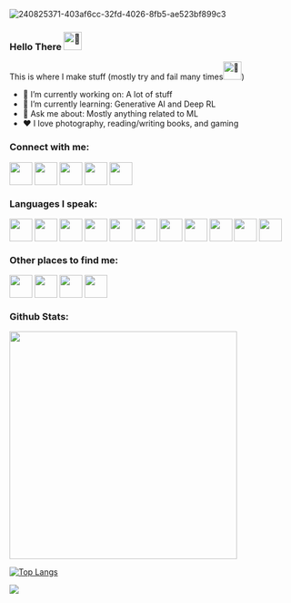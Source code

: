 
![240825371-403af6cc-32fd-4026-8fb5-ae523bf899c3](https://github.com/user-attachments/assets/90325670-3c3e-46c6-9a2e-cf450f63afbb)

### Hello There <source srcset="https://fonts.gstatic.com/s/e/notoemoji/latest/1f44b/512.webp" type="image/webp"><img src="https://fonts.gstatic.com/s/e/notoemoji/latest/1f44b/512.gif" alt="👋" width="32" height="32">
This is where I make stuff (mostly try and fail many times<source srcset="https://fonts.gstatic.com/s/e/notoemoji/latest/1fae0/512.webp" type="image/webp"><img src="https://fonts.gstatic.com/s/e/notoemoji/latest/1fae0/512.gif" alt="🫠" width="32" height="32">)
* 🔭 I’m currently working on: A lot of stuff
* 🌱 I’m currently learning: Generative AI and Deep RL
* 💬 Ask me about: Mostly anything related to ML
* ❤️ I love photography, reading/writing books, and gaming



<h3 align="left">Connect with me:</h3>
<p align="left">
<a href="mailto:arver2405@gmail.com"><img align="center" src="https://upload.wikimedia.org/wikipedia/commons/7/7e/Gmail_icon_%282020%29.svg" alt="" height="40" width="40" /></a>
<a href="https://www.linkedin.com/in/archit-verma-609022204/" target="blank"><img align="center" src="https://upload.wikimedia.org/wikipedia/commons/thumb/8/81/LinkedIn_icon.svg/480px-LinkedIn_icon.svg.png" alt="" height="40" width="40" /></a>
<a href="https://twitter.com/Arver24" target="blank"><img align="center" src="https://upload.wikimedia.org/wikipedia/commons/thumb/1/18/X_icon_-_Gray.svg/240px-X_icon_-_Gray.svg.png" alt="" height="40" width="40" /></a>
<a href="https://www.youtube.com/channel/UCTocR0HppIQFR9fSSxL2gbA" target="blank"><img align="center" src="https://upload.wikimedia.org/wikipedia/commons/0/09/YouTube_full-color_icon_%282017%29.svg" alt="" height="40" width="40" /></a>
<a href="https://www.instagram.com/arver24/" target="blank"><img align="center" src="https://upload.wikimedia.org/wikipedia/commons/9/95/Instagram_logo_2022.svg" alt="" height="40" width="40" /></a>
</p>


<h3 align="left">Languages I speak:</h3>
<p align="left"> 
<a href="https://www.python.org/" target="blank"><img align="center" src="https://cdn.jsdelivr.net/gh/devicons/devicon/icons/python/python-original.svg" alt="" width="40" height="40"/></a>
<a href="https://pytorch.org/" target="blank"><img align="center" src="https://upload.wikimedia.org/wikipedia/commons/9/99/Pytorch-svgrepo-com.svg" alt="" width="40" height="40"/></a>
<a href="https://www.tensorflow.org/" target="blank"><img align="center" src="https://upload.wikimedia.org/wikipedia/commons/2/20/Tensorflow-svgrepo-com.svg" alt="" width="40" height="40"/></a>
<a href="https://www.java.com/en/" target="blank"><img align="center" src="https://cdn.jsdelivr.net/gh/devicons/devicon/icons/java/java-original.svg" alt="" width="40" height="40"/></a>
<a href="https://unity.com/" target="blank"><img align="center" src="https://cdn.jsdelivr.net/gh/devicons/devicon/icons/unity/unity-original.svg" alt="" width="40" height="40"/></a>
<a href="https://www.unrealengine.com/en-US?sessionInvalidated=true" target="blank"><img align="center" src="https://upload.wikimedia.org/wikipedia/commons/thumb/2/20/UE_Logo_Black_Centered.svg/220px-UE_Logo_Black_Centered.svg.png" alt="" width="40" height="40"/></a>
<a href="https://www.cprogramming.com/" target="blank"><img align="center" src="https://cdn.jsdelivr.net/gh/devicons/devicon/icons/c/c-original.svg" alt="" width="40" height="40"/></a>
<a href="https://www.cplusplus.com/doc/tutorial/" target="blank"><img align="center" src="https://cdn.jsdelivr.net/gh/devicons/devicon/icons/cplusplus/cplusplus-original.svg" alt="" width="40" height="40"/></a>
<a href="https://www.blender.org/" target="blank"><img align="center" src="https://cdn.jsdelivr.net/gh/devicons/devicon/icons/blender/blender-original.svg" alt="" width="40" height="40"/></a>
<a href="https://developer.mozilla.org/en-US/docs/Glossary/HTML5" target="blank"><img align="center" src="https://cdn.jsdelivr.net/gh/devicons/devicon/icons/html5/html5-original.svg" alt="" width="40" height="40"/></a>
<a href="https://developer.mozilla.org/en-US/docs/Web/JavaScript" target="blank"><img align="center" src="https://cdn.jsdelivr.net/gh/devicons/devicon/icons/javascript/javascript-original.svg" alt="" width="40" height="40"/></a>
</p>

<h3 align="left">Other places to find me: </h3>
<p>
<a href="https://steamcommunity.com/profiles/76561199028485857/" target="blank"><img align="center" src="https://upload.wikimedia.org/wikipedia/commons/8/83/Steam_icon_logo.svg" alt="" height="40" width="40" /></a>
<a href="https://store.epicgames.com/u/94e11cddd7ba423a9c82b28692b869d0" target="blank"><img align="center" src="https://upload.wikimedia.org/wikipedia/commons/3/31/Epic_Games_logo.svg" alt="" height="40" width="40" /></a>
<img align="center" src="https://upload.wikimedia.org/wikipedia/commons/f/fc/Valorant_logo_-_pink_color_version.svg" alt="" height="40" width="40" /></a>
<a href="https://www.xbox.com/en-US/play/user/Arver24058268" target="blank"><img align="center" src="https://upload.wikimedia.org/wikipedia/commons/thumb/8/84/Xbox_logo_2012_cropped.svg/243px-Xbox_logo_2012_cropped.svg.png" alt="" height="40" width="40" /></a>
</p>
    <p><h3 align="left">Github Stats:</h3></p>
<img src="https://github-readme-stats.vercel.app/api?username=Arver24&show_icons=true&theme=dark&rank_icon=github" width="400">

[![Top Langs](https://github-readme-stats.vercel.app/api/top-langs/?username=Arver24&theme=dark&hide=jupyter%20notebook)](https://github.com/anuraghazra/github-readme-stats)

![](https://komarev.com/ghpvc/?username=Arver24&color=dc143c)


